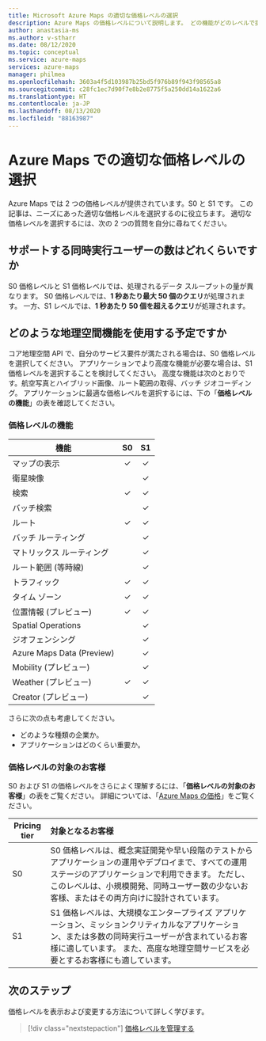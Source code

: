 ```yaml
---
title: Microsoft Azure Maps の適切な価格レベルの選択
description: Azure Maps の価格レベルについて説明します。 どの機能がどのレベルで提供されているかを確かめ、価格レベルの選択に関する重要な考慮事項を確認します。
author: anastasia-ms
ms.author: v-stharr
ms.date: 08/12/2020
ms.topic: conceptual
ms.service: azure-maps
services: azure-maps
manager: philmea
ms.openlocfilehash: 3603a4f5d103987b25bd5f976b89f943f98565a8
ms.sourcegitcommit: c28fc1ec7d90f7e8b2e8775f5a250dd14a1622a6
ms.translationtype: HT
ms.contentlocale: ja-JP
ms.lasthandoff: 08/13/2020
ms.locfileid: "88163987"
---
```

# <a name="choose-the-right-pricing-tier-in-azure-maps"></a>Azure Maps での適切な価格レベルの選択

Azure Maps では 2 つの価格レベルが提供されています。S0 と S1 です。 この記事は、ニーズにあった適切な価格レベルを選択するのに役立ちます。 適切な価格レベルを選択するには、次の 2 つの質問を自分に尋ねてください。

## <a name="how-many-concurrent-users-do-i-plan-to-support"></a>サポートする同時実行ユーザーの数はどれくらいですか

S0 価格レベルと S1 価格レベルでは、処理されるデータ スループットの量が異なります。 S0 価格レベルでは、**1 秒あたり最大 50 個のクエリ**が処理されます。 一方、S1 レベルでは、**1 秒あたり 50 個を超えるクエリ**が処理されます。

## <a name="what-geospatial-capabilities-do-i-plan-to-use"></a>どのような地理空間機能を使用する予定ですか

コア地理空間 API で、自分のサービス要件が満たされる場合は、S0 価格レベルを選択してください。 アプリケーションでより高度な機能が必要な場合は、S1 価格レベルを選択することを検討してください。 高度な機能は次のとおりです。航空写真とハイブリッド画像、ルート範囲の取得、バッチ ジオコーディング。 アプリケーションに最適な価格レベルを選択するには、下の「**価格レベルの機能**」の表を確認してください。

### <a name="pricing-tier-capabilities"></a>価格レベルの機能

| 機能                              |        S0           |  S1      |
|-----------------------------------------|:-------------------:|:--------:|
| マップの表示                              | ✓                   | ✓       |
| 衛星映像                       |                     | ✓        |
| 検索                                  | ✓                    | ✓        |
| バッチ検索                            |                     | ✓        |
| ルート                                   | ✓                    |✓        |
| バッチ ルーティング                            |                    | ✓        |
| マトリックス ルーティング                          |                     | ✓        |
| ルート範囲 (等時線)                |                     | ✓        |
| トラフィック                                |✓                    |✓        |
| タイム ゾーン                               |✓                    |✓        |
| 位置情報 (プレビュー)                    |✓                   |✓        |
| Spatial Operations                        |                    |✓        |
| ジオフェンシング                                |                    |✓        |
| Azure Maps Data (Preview)                |                     | ✓        |
| Mobility (プレビュー)                       |                     | ✓        |
| Weather (プレビュー)                        |✓                    |✓        |
|  Creator (プレビュー)                         |                   |✓        |

さらに次の点も考慮してください。

* どのような種類の企業か。
* アプリケーションはどのくらい重要か。

### <a name="pricing-tier-targeted-customers"></a>価格レベルの対象のお客様

S0 および S1 の価格レベルをさらによく理解するには、「**価格レベルの対象のお客様**」の表をご覧ください。 詳細については、「[Azure Maps の価格](https://azure.microsoft.com/pricing/details/azure-maps/)」をご覧ください。 

| Pricing tier  |     対象となるお客様                                                                |
|-----------------|:-----------------------------------------------------------------------------------------|
| S0            |    S0 価格レベルは、概念実証開発や早い段階のテストからアプリケーションの運用やデプロイまで、すべての運用ステージのアプリケーションで利用できます。 ただし、このレベルは、小規模開発、同時ユーザー数の少ないお客様、またはその両方向けに設計されています。 
| S1            |    S1 価格レベルは、大規模なエンタープライズ アプリケーション、ミッションクリティカルなアプリケーション、または多数の同時実行ユーザーが含まれているお客様に適しています。 また、高度な地理空間サービスを必要とするお客様にも適しています。

## <a name="next-steps"></a>次のステップ

価格レベルを表示および変更する方法について詳しく学びます。

> [!div class="nextstepaction"]
> [価格レベルを管理する](how-to-manage-pricing-tier.md)
